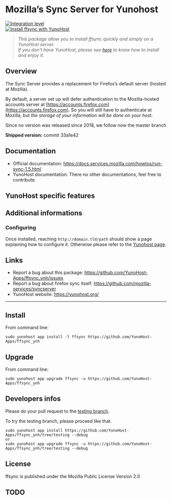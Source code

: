 Mozilla’s Sync Server for Yunohost
==================================

[![Integration level](https://dash.yunohost.org/integration/ffsync.svg)](https://ci-apps.yunohost.org/ci/apps/ffsync%20%28Community%29/lastBuild/consoleFull)  
[![Install ffsync with YunoHost](https://install-app.yunohost.org/install-with-yunohost.png)](https://install-app.yunohost.org/?app=ffsync)

> *This package allow you to install ffsync quickly and simply on a YunoHost server.  
If you don't have YunoHost, please see [here](https://yunohost.org/#/install) to know how to install and enjoy it.*

Overview
--------

The Sync Server provides a replacement for Firefox’s default server (hosted at Mozilla).

By default, a server set up will defer authentication to the Mozilla-hosted accounts server at [https://accounts.firefox.com](https://accounts.firefox.com). So you will still have to authenticate at Mozilla, but _the storage of your information will be done on your host_.

Since no version was released since 2018, we follow now the master branch

**Shipped version:** commit 33a1e42

Documentation
-------------

 * Official documentation:  https://docs.services.mozilla.com/howtos/run-sync-1.5.html
 * YunoHost documentation: There no other documentations, feel free to contribute.

YunoHost specific features
--------------------------

<!--Limitations
-----------

* Any known limitations.-->

Additional informations
-----------------------

### Configuring

Once installed, reaching `http://domain.tld/path` should show a page explaining how to configure it. Otherwise please refer to the [Yunohost page](https://yunohost.org/#/app_ffsync).

## Links

 * Report a bug about this package: https://github.com/YunoHost-Apps/ffsync_ynh/issues
 * Report a bug about firefox sync itself: https://github.com/mozilla-services/syncserver
 * YunoHost website: https://yunohost.org/

---

Install
-------

From command line:

`sudo yunohost app install -l ffsync https://github.com/YunoHost-Apps/ffsync_ynh`

Upgrade
-------

From command line:

`sudo yunohost app upgrade ffsync -u https://github.com/YunoHost-Apps/ffsync_ynh`

Developers infos
----------------

Please do your pull request to the [testing branch](https://github.com/YunoHost-Apps/ffsync_ynh/tree/testing).

To try the testing branch, please proceed like that.
```
sudo yunohost app install https://github.com/YunoHost-Apps/ffsync_ynh/tree/testing --debug
or
sudo yunohost app upgrade ffsync -u https://github.com/YunoHost-Apps/ffsync_ynh/tree/testing --debug
```

License
-------

ffsync is published under the Mozilla Public License Version 2.0

TODO
----
